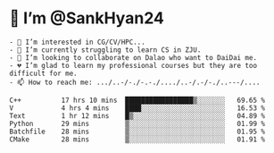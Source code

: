 # 👋 I’m @SankHyan24
```text
- 👀 I’m interested in CG/CV/HPC...
- 🌱 I’m currently struggling to learn CS in ZJU.
- 💞️ I’m looking to collaborate on Dalao who want to DaiDai me.
- 💔 I’m glad to learn my professional courses but they are too difficult for me.
- 📫 How to reach me: .../..-/-./-.-./..../..-/.-/-./..---/....
```

<!---
SankHyan24/SankHyan24 is a ✨ special ✨ repository because its `README.md` (this file) appears on your GitHub profile.
You can click the Preview link to take a look at your changes.
--->
<!--START_SECTION:waka-->

```text
C++          17 hrs 10 mins  █████████████████▒░░░░░░░   69.65 %
V            4 hrs 4 mins    ████░░░░░░░░░░░░░░░░░░░░░   16.53 %
Text         1 hr 12 mins    █▒░░░░░░░░░░░░░░░░░░░░░░░   04.89 %
Python       29 mins         ▒░░░░░░░░░░░░░░░░░░░░░░░░   01.99 %
Batchfile    28 mins         ▒░░░░░░░░░░░░░░░░░░░░░░░░   01.95 %
CMake        28 mins         ▒░░░░░░░░░░░░░░░░░░░░░░░░   01.91 %
```

<!--END_SECTION:waka-->
